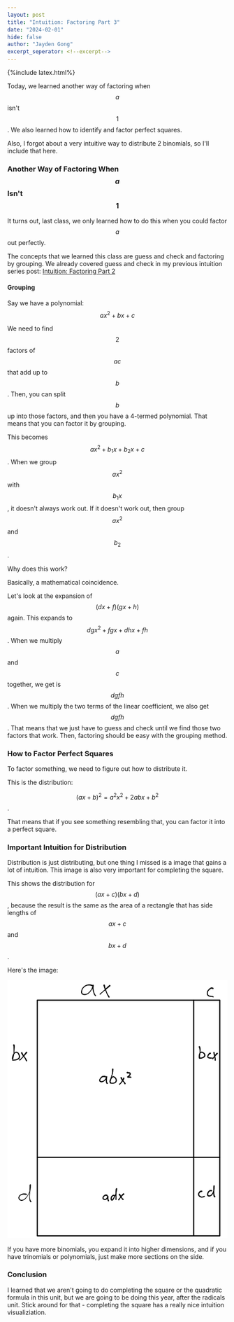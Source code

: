 ```yaml
---
layout: post
title: "Intuition: Factoring Part 3"
date: "2024-02-01"
hide: false
author: "Jayden Gong"
excerpt_seperator: <!--excerpt-->
---
```


{%include latex.html%}

Today, we learned another way
of factoring when $$a$$ isn't $$1$$.
We also learned
how to identify and factor
perfect squares.

Also, I forgot about a very intuitive way
to distribute 2 binomials,
so I'll include that here.

<!--excerpt-->

### Another Way of Factoring When $$a$$ Isn't $$1$$

It turns out, last class,
we only learned how to do this
when you could factor $$a$$
out perfectly.

The concepts that we learned this class
are guess and check and
factoring by grouping.
We already covered guess and check
in my previous intuition series post:
[Intuition: Factoring Part 2](https://www.jaydengong.com/intuition/2024-01-31-Factoring-2.html)

#### Grouping

Say we have a polynomial:
$$ax^2 + bx + c$$

We need to find
$$2$$ factors of $$ac$$
that add up to $$b$$.
Then, you can split $$b$$ up
into those factors,
and then you have a 4-termed polynomial.
That means that you can
factor it by grouping.

This becomes $$ax^2 + b_1x + b_2x + c$$.
When we group $$ax^2$$ with $$b_1x$$,
it doesn't always work out.
If it doesn't work out,
then group $$ax^2$$ and $$b_2$$.

Why does this work?

Basically, a mathematical coincidence.

Let's look at the expansion
of $$(dx + f)(gx + h)$$ again.
This expands to
$$dgx^2 + fgx + dhx + fh$$.
When we multiply $$a$$ and $$c$$ together,
we get is $$dgfh$$.
When we multiply the two terms
of the linear coefficient,
we also get $$dgfh$$.
That means that we just have to
guess and check until we find
those two factors that work.
Then, factoring should be easy
with the grouping method.

### How to Factor Perfect Squares

To factor something,
we need to figure out how to distribute it.

This is the distribution:

$$(ax+b)^2 = a^2x^2 + 2abx + b^2$$.

That means that if you see
something resembling that,
you can factor it into a perfect square.

### Important Intuition for Distribution

Distribution is just distributing,
but one thing I missed is a image
that gains a lot of intuition.
This image is also very important
for completing the square.

This shows the distribution
for $$(ax + c)(bx + d)$$,
because the result is the same as
the area of a rectangle
that has side lengths of
$$ax + c$$ and $$bx + d$$.

Here's the image:

![Distribution Image](/assets/images/Intuition-Distributing-Image.jpg)

If you have more binomials,
you expand it into higher dimensions,
and if you have trinomials or polynomials,
just make more sections on the side.

### Conclusion

I learned that we aren't going to do
completing the square or the quadratic formula
in this unit, but we are going to be doing
this year, after the radicals unit.
Stick around for that -
completing the square has
a really nice intuition visualiziation.